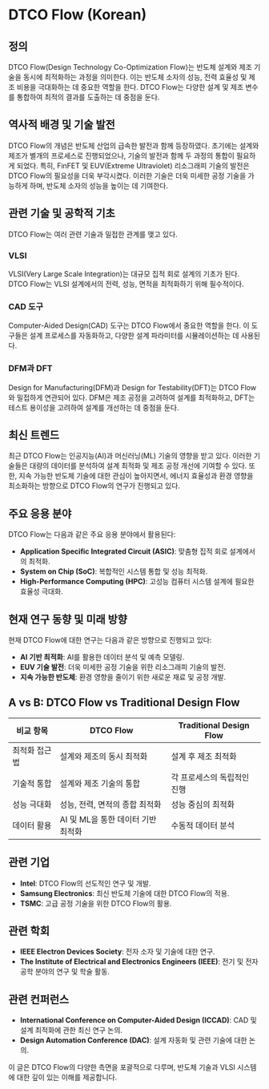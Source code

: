 # DTCO Flow (Korean)

## 정의

DTCO Flow(Design Technology Co-Optimization Flow)는 반도체 설계와 제조 기술을 동시에 최적화하는 과정을 의미한다. 이는 반도체 소자의 성능, 전력 효율성 및 제조 비용을 극대화하는 데 중요한 역할을 한다. DTCO Flow는 다양한 설계 및 제조 변수를 통합하여 최적의 결과를 도출하는 데 중점을 둔다.

## 역사적 배경 및 기술 발전

DTCO Flow의 개념은 반도체 산업의 급속한 발전과 함께 등장하였다. 초기에는 설계와 제조가 별개의 프로세스로 진행되었으나, 기술의 발전과 함께 두 과정의 통합이 필요하게 되었다. 특히, FinFET 및 EUV(Extreme Ultraviolet) 리소그래피 기술의 발전은 DTCO Flow의 필요성을 더욱 부각시켰다. 이러한 기술은 더욱 미세한 공정 기술을 가능하게 하며, 반도체 소자의 성능을 높이는 데 기여한다.

## 관련 기술 및 공학적 기초

DTCO Flow는 여러 관련 기술과 밀접한 관계를 맺고 있다. 
### VLSI
VLSI(Very Large Scale Integration)는 대규모 집적 회로 설계의 기초가 된다. DTCO Flow는 VLSI 설계에서의 전력, 성능, 면적을 최적화하기 위해 필수적이다. 

### CAD 도구
Computer-Aided Design(CAD) 도구는 DTCO Flow에서 중요한 역할을 한다. 이 도구들은 설계 프로세스를 자동화하고, 다양한 설계 파라미터를 시뮬레이션하는 데 사용된다.

### DFM과 DFT
Design for Manufacturing(DFM)과 Design for Testability(DFT)는 DTCO Flow와 밀접하게 연관되어 있다. DFM은 제조 공정을 고려하여 설계를 최적화하고, DFT는 테스트 용이성을 고려하여 설계를 개선하는 데 중점을 둔다.

## 최신 트렌드

최근 DTCO Flow는 인공지능(AI)과 머신러닝(ML) 기술의 영향을 받고 있다. 이러한 기술들은 대량의 데이터를 분석하여 설계 최적화 및 제조 공정 개선에 기여할 수 있다. 또한, 지속 가능한 반도체 기술에 대한 관심이 높아지면서, 에너지 효율성과 환경 영향을 최소화하는 방향으로 DTCO Flow의 연구가 진행되고 있다.

## 주요 응용 분야

DTCO Flow는 다음과 같은 주요 응용 분야에서 활용된다:
- **Application Specific Integrated Circuit (ASIC)**: 맞춤형 집적 회로 설계에서의 최적화.
- **System on Chip (SoC)**: 복합적인 시스템 통합 및 성능 최적화.
- **High-Performance Computing (HPC)**: 고성능 컴퓨터 시스템 설계에 필요한 효율성 극대화.

## 현재 연구 동향 및 미래 방향

현재 DTCO Flow에 대한 연구는 다음과 같은 방향으로 진행되고 있다:
- **AI 기반 최적화**: AI를 활용한 데이터 분석 및 예측 모델링.
- **EUV 기술 발전**: 더욱 미세한 공정 기술을 위한 리소그래피 기술의 발전.
- **지속 가능한 반도체**: 환경 영향을 줄이기 위한 새로운 재료 및 공정 개발.

## A vs B: DTCO Flow vs Traditional Design Flow

| 비교 항목               | DTCO Flow                                    | Traditional Design Flow                          |
|---------------------|--------------------------------------------|------------------------------------------------|
| 최적화 접근법             | 설계와 제조의 동시 최적화                           | 설계 후 제조 최적화                             |
| 기술적 통합            | 설계와 제조 기술의 통합                                 | 각 프로세스의 독립적인 진행                      |
| 성능 극대화            | 성능, 전력, 면적의 종합 최적화                         | 성능 중심의 최적화                               |
| 데이터 활용            | AI 및 ML을 통한 데이터 기반 최적화                     | 수동적 데이터 분석                              |

## 관련 기업

- **Intel**: DTCO Flow의 선도적인 연구 및 개발.
- **Samsung Electronics**: 최신 반도체 기술에 대한 DTCO Flow의 적용.
- **TSMC**: 고급 공정 기술을 위한 DTCO Flow의 활용.

## 관련 학회

- **IEEE Electron Devices Society**: 전자 소자 및 기술에 대한 연구.
- **The Institute of Electrical and Electronics Engineers (IEEE)**: 전기 및 전자 공학 분야의 연구 및 학술 활동.

## 관련 컨퍼런스

- **International Conference on Computer-Aided Design (ICCAD)**: CAD 및 설계 최적화에 관한 최신 연구 논의.
- **Design Automation Conference (DAC)**: 설계 자동화 및 관련 기술에 대한 논의.

이 글은 DTCO Flow의 다양한 측면을 포괄적으로 다루며, 반도체 기술과 VLSI 시스템에 대한 깊이 있는 이해를 제공합니다.